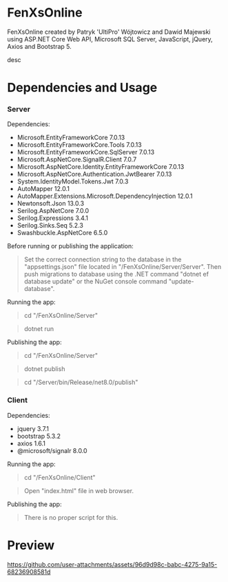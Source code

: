 # FenXsOnline
FenXsOnline created by Patryk 'UltiPro' Wójtowicz and Dawid Majewski using ASP.NET Core Web API, Microsoft SQL Server, JavaScript, jQuery, Axios and Bootstrap 5.

desc

# Dependencies and Usage

### Server

Dependencies:

<ul>
  <li>Microsoft.EntityFrameworkCore 7.0.13</li>
  <li>Microsoft.EntityFrameworkCore.Tools 7.0.13</li>
  <li>Microsoft.EntityFrameworkCore.SqlServer 7.0.13</li>
  <li>Microsoft.AspNetCore.SignalR.Client 7.0.7</li>
  <li>Microsoft.AspNetCore.Identity.EntityFrameworkCore 7.0.13</li>
  <li>Microsoft.AspNetCore.Authentication.JwtBearer 7.0.13</li>
  <li>System.IdentityModel.Tokens.Jwt 7.0.3</li>
  <li>AutoMapper 12.0.1</li>
  <li>AutoMapper.Extensions.Microsoft.DependencyInjection 12.0.1</li>
  <li>Newtonsoft.Json 13.0.3</li>
  <li>Serilog.AspNetCore 7.0.0</li>
  <li>Serilog.Expressions 3.4.1</li>
  <li>Serilog.Sinks.Seq 5.2.3</li>
  <li>Swashbuckle.AspNetCore 6.5.0</li>
</ul>

Before running or publishing the application:

> Set the correct connection string to the database in the "appsettings.json" file located in "/FenXsOnline/Server/Server". Then push migrations to database using the .NET command "dotnet ef database update" or the NuGet console command "update-database".

Running the app:

> cd "/FenXsOnline/Server"

> dotnet run

Publishing the app:

> cd "/FenXsOnline/Server"

> dotnet publish

> cd "/Server/bin/Release/net8.0/publish"

### Client

Dependencies:

<ul>
  <li>jquery 3.7.1</li>
  <li>bootstrap 5.3.2</li>
  <li>axios 1.6.1</li>
  <li>@microsoft/signalr 8.0.0</li>
</ul>

Running the app:

> cd "/FenXsOnline/Client"

> Open "index.html" file in web browser.

Publishing the app:

> There is no proper script for this.

# Preview

https://github.com/user-attachments/assets/96d9d98c-babc-4275-9a15-68236908581d
